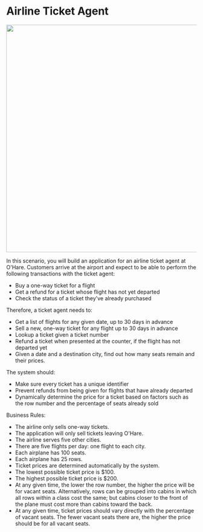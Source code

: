 # Airline Ticket Agent

<img width="600px" src="https://upload.wikimedia.org/wikipedia/commons/thumb/1/1c/Salt_Lake_City_-_Ticket_Counter_%2828301627663%29.jpg/1599px-Salt_Lake_City_-_Ticket_Counter_%2828301627663%29.jpg">


In this scenario, you will build an application for
an airline ticket agent at O'Hare.  Customers arrive at the airport
and expect to be able to perform the following transactions
with the ticket agent:

* Buy a one-way ticket for a flight
* Get a refund for a ticket whose flight has not yet departed
* Check the status of a ticket they've already purchased

Therefore, a ticket agent needs to:

* Get a list of flights for any given date, up to 30 days in advance
* Sell a new, one-way ticket for any flight up to 30 days in advance
* Lookup a ticket given a ticket number
* Refund a ticket when presented at the counter, if the flight
has not departed yet
* Given a date and a destination city, find out how many seats
remain and their prices.

The system should:

* Make sure every ticket has a unique identifier
* Prevent refunds from being given for flights that have already
departed
* Dynamically determine the price for a ticket based on factors
such as the row number and the percentage of seats already sold

Business Rules:

* The airline only sells one-way tickets.
* The application will only sell tickets leaving O'Hare.
* The airline serves five other cities.
* There are five flights per day: one flight to each city.
* Each airplane has 100 seats.
* Each airplane has 25 rows.
* Ticket prices are determined automatically by the system.
* The lowest possible ticket price is $100.
* The highest possible ticket price is $200.
* At any given time, the lower the row number, the higher the price
  will be for vacant seats. Alternatively, rows can be grouped into
  cabins in which all rows within a class cost the same; but
  cabins closer to the front of the plane must cost more than
  cabins toward the back.
* At any given time, ticket prices should vary directly with the
  percentage of vacant seats.  The fewer vacant seats there are,
  the higher the price should be for all vacant seats.
